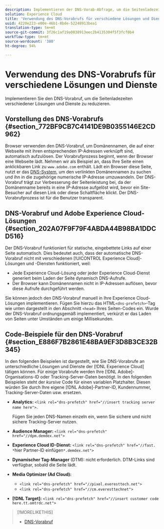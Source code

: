 ```yaml
---
description: Implementieren der DNS-Vorab-Abfrage, um die Seitenladezeit bei verschiedenen Lösungen und Diensten in Adobe Experience Cloud zu reduzieren.
solution: Experience Cloud
title: 'Verwendung des DNS-Vorabrufs für verschiedene Lösungen und Dienste '
uuid: 4220e223-e00e-46b1-8bde-52248913bea1
translation-type: tm+mt
source-git-commit: 3f26c1af19a0838913eec2b4135304f5f3fcf0b4
workflow-type: tm+mt
source-wordcount: '380'
ht-degree: 94%

---
```



# Verwendung des DNS-Vorabrufs für verschiedene Lösungen und Dienste

Implementieren Sie den DNS-Vorabruf, um die Seitenladezeiten verschiedener Lösungen und Dienste zu reduzieren.

## Vorstellung des DNS-Vorabrufs {#section_772BF9CB7C4141DE9B0355146E2CD962}

Browser verwenden den DNS-Vorabruf, um Domänennamen, die auf einer Webseite mit ihren entsprechenden IP-Adressen verknüpft sind, automatisch aufzulösen. Der Vorabrufprozess beginnt, wenn der Browser eine Webseite lädt. Nehmen wir als Beispiel an, dass Ihre Seite einen anklickbaren Link zu `www.adobe.com` enthält. Lädt ein Browser diese Seite, nutzt er das [DNS-System](https://www.networksolutions.com/support/what-is-a-domain-name-server-dns-and-how-does-it-work/), um den verlinkten Domänennamen zu suchen und ihn in die zugehörige numerische IP-Adresse umzuwandeln. Der DNS-Vorabruf trägt zur Verbesserung der Seitenleistung bei, da der Domänenname bereits in eine IP-Adresse aufgelöst wird, bevor ein Site-Besucher auf diesen Link oder diese Schaltfläche klickt. Der DNS-Vorabrufprozess ist für die Benutzer transparent.

## DNS-Vorabruf und Adobe Experience Cloud-Lösungen {#section_202A07F9F79F4ABDA44B98BA1DDCD516}

Der DNS-Vorabruf funktioniert für statische, eingebettete Links auf einer Seite automatisch. Dies bedeutet auch, dass der automatische DNS-Vorabruf nicht mit verschiedenen [!UICONTROL Experience Cloud]-Lösungen und -Diensten funktioniert, weil:

* Jede Experience Cloud-Lösung oder jeder Experience Cloud-Dienst generiert beim Laden der Seite dynamisch DNS-Aufrufe.
* Der Browser kann Domänennamen nicht in IP-Adressen auflösen, bevor diese Aufrufe durchgeführt werden.

Sie können jedoch den DNS-Vorabruf manuell in Ihre Experience Cloud-Lösungen implementieren. Fügen Sie hierzu das HTML`<dns-prefetch>`-Tag wie unten dargestellt in den Abschnitt `<head>` Ihres Seiten-Codes ein. Wurde der DNS-Vorabruf ordnungsgemäß implementiert, verkürzt er das Laden von Seiten unter Umständen um einige Millisekunden.

## Code-Beispiele für den DNS-Vorabruf {#section_E886F7B2861E48BA9EF3D8B3CE32B345}

In den folgenden Beispielen ist dargestellt, wie Sie DNS-Vorabrufe an unterschiedliche Lösungen und Dienste der [!DNL Experience Cloud] tätigen können. Für einige Vorabrufe werden Ihre [!DNL Adobe]-Organisations-ID oder Tracking-Server-Daten benötigt. In den folgenden Beispielen steht der *kursive* Code für einen variablen Platzhalter. Diesen würden Sie durch Ihre eigene [!DNL Adobe]-Partner-ID, Kundennummer, Tracking-Server-Daten usw. ersetzen.

* **Analytics:** `<link rel="dns-prefetch" href="//insert tracking server name here">`.

   Fügen Sie jeden DNS-Namen einzeln ein, wenn Sie sichere und nicht sichere Tracking-Server nutzen.

* **Audience Manager:** `<link rel="dns-prefetch" href="//dpm.demdex.net">`

* **Experience Cloud ID-Dienst:** `<link rel="dns-prefetch" href="//fast. *`hier Partner-ID einfügen`*.demdex.net">`

* **Dynamischer Tag-Manager** (DTM): nicht erforderlich. DTM-Links sind verfügbar, sobald die Seite lädt.

* **Media Optimizer (Ad Cloud):**

   * `<link rel="dns-prefetch" href="//pixel.everesttech.net">`
   * `<link rel="dns-prefetch" href="//cm.everesttechnet">`


* **[!DNL Target]:** `<link rel="dns-prefetch" href="//insert customer code here.tt.omtrdc.net">`

>[!MORELIKETHIS]
>
>* [DNS-Vorabruf](https://www.chromium.org/developers/design-documents/dns-prefetching)

